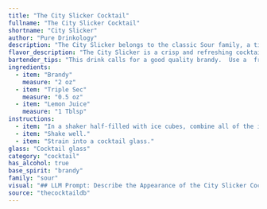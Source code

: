 ```yaml
---
title: "The City Slicker Cocktail"
fullname: "The City Slicker Cocktail"
shortname: "City Slicker"
author: "Pure Drinkology"
description: "The City Slicker belongs to the classic Sour family, a timeless combination of spirits, citrus, and sweetener.  While its exact origin is obscure, its profile suggests a 19th-century American invention, likely born in a bustling city bar. "
flavor_description: "The City Slicker is a crisp and refreshing cocktail with a citrusy bite. The brandy provides a warm, complex base, while the triple sec adds a touch of sweetness and orange zest. The lemon juice balances the sweetness and adds a bright, tart note. This combination creates a harmonious blend of flavors that is both sophisticated and approachable. "
bartender_tips: "This drink calls for a good quality brandy.  Use a  freshly squeezed lemon, and don't over-shake the cocktail, as it can become cloudy. A little triple sec goes a long way, so start with a small amount and adjust to taste.  A simple syrup addition can help balance the tartness.  Garnish with a lemon twist or a brandied cherry for a classy touch. "
ingredients:
  - item: "Brandy"
    measure: "2 oz"
  - item: "Triple Sec"
    measure: "0.5 oz"
  - item: "Lemon Juice"
    measure: "1 Tblsp"
instructions:
  - item: "In a shaker half-filled with ice cubes, combine all of the ingredients."
  - item: "Shake well."
  - item: "Strain into a cocktail glass."
glass: "Cocktail glass"
category: "cocktail"
has_alcohol: true
base_spirit: "brandy"
family: "sour"
visual: "## LLM Prompt: Describe the Appearance of the City Slicker CocktailImagine a **City Slicker cocktail**, made with **Brandy, Triple Sec, and Lemon Juice**.  Describe its appearance in detail. Consider:* **Color:** What is the overall hue? Does it have any interesting tints or shades? * **Clarity:** Is it clear, slightly cloudy, or opaque? * **Texture:** Is it smooth and silky, or does it have any noticeable layers or textures?* **Garnish:** What kind of garnish would complement this cocktail visually?  How does it interact with the drink's appearance? * **Glassware:** What type of glass is it served in?  How does the glass shape influence the overall visual presentation?**Bonus:**  You can also mention any other details that add to the drink's visual appeal, such as the way light plays on the surface, or the presence of any interesting bubbles or swirls. "
source: "thecocktaildb"
---
```


